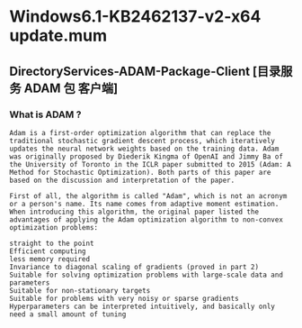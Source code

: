 # Windows6.1-KB2462137-v2-x64 update.mum

## DirectoryServices-ADAM-Package-Client [目录服务 ADAM 包 客户端]

### What is ADAM ?
   
    Adam is a first-order optimization algorithm that can replace the traditional stochastic gradient descent process, which iteratively updates the neural network weights based on the training data. Adam was originally proposed by Diederik Kingma of OpenAI and Jimmy Ba of the University of Toronto in the ICLR paper submitted to 2015 (Adam: A Method for Stochastic Optimization). Both parts of this paper are based on the discussion and interpretation of the paper.

    First of all, the algorithm is called "Adam", which is not an acronym or a person's name. Its name comes from adaptive moment estimation. When introducing this algorithm, the original paper listed the advantages of applying the Adam optimization algorithm to non-convex optimization problems:

    straight to the point
    Efficient computing
    less memory required
    Invariance to diagonal scaling of gradients (proved in part 2)
    Suitable for solving optimization problems with large-scale data and parameters
    Suitable for non-stationary targets
    Suitable for problems with very noisy or sparse gradients
    Hyperparameters can be interpreted intuitively, and basically only need a small amount of tuning
